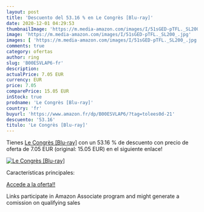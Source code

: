 ```yaml
---
layout: post
title: 'Descuento del 53.16 % en Le Congrès [Blu-ray]'
date: 2020-12-01 04:29:53
thumbnailImage: 'https://m.media-amazon.com/images/I/51sGED-pTFL._SL200_.jpg'
image: 'https://m.media-amazon.com/images/I/51sGED-pTFL._SL200_.jpg'
images: [ 'https://m.media-amazon.com/images/I/51sGED-pTFL._SL200_.jpg' ]
comments: true
category: ofertas
author: ring
slug: 'B00ESVLAP6-fr'
description:
actualPrice: 7.05 EUR
currency: EUR
price: 7.05
comparePrice: 15.05 EUR
inStock: true
prodname: 'Le Congrès [Blu-ray]'
country: 'fr'
buyurl: 'https://www.amazon.fr/dp/B00ESVLAP6/?tag=tolees0d-21'
descuento: '53.16'
titulo: 'Le Congrès [Blu-ray]'
---
```


Tienes [Le Congrès [Blu-ray]](https://www.amazon.fr/dp/B00ESVLAP6/?tag=tolees0d-21) con un 53.16 % de descuento con precio de oferta de 7.05 EUR (original: 15.05 EUR) en el siguiente enlace!

[![Le Congrès [Blu-ray]](https://m.media-amazon.com/images/I/51sGED-pTFL._SL200_.jpg)](https://www.amazon.fr/dp/B00ESVLAP6/?tag=tolees0d-21)

Características principales:


[Accede a la oferta!!](https://www.amazon.fr/dp/B00ESVLAP6/?tag=tolees0d-21)

Links participate in Amazon Associate program and might generate a comission on qualifying sales


